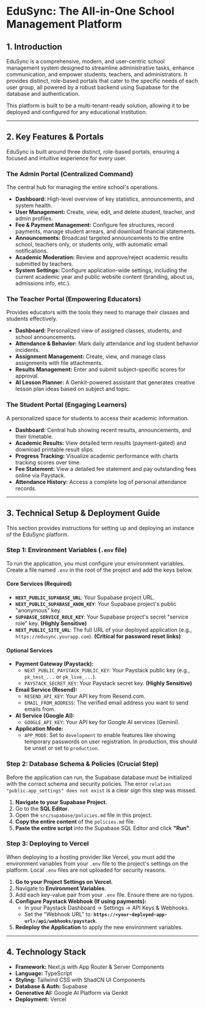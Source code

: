 
# EduSync: The All-in-One School Management Platform

## 1. Introduction

EduSync is a comprehensive, modern, and user-centric school management system designed to streamline administrative tasks, enhance communication, and empower students, teachers, and administrators. It provides distinct, role-based portals that cater to the specific needs of each user group, all powered by a robust backend using Supabase for the database and authentication.

This platform is built to be a multi-tenant-ready solution, allowing it to be deployed and configured for any educational institution.

---

## 2. Key Features & Portals

EduSync is built around three distinct, role-based portals, ensuring a focused and intuitive experience for every user.

### The Admin Portal (Centralized Command)
The central hub for managing the entire school's operations.
- **Dashboard:** High-level overview of key statistics, announcements, and system health.
- **User Management:** Create, view, edit, and delete student, teacher, and admin profiles.
- **Fee & Payment Management:** Configure fee structures, record payments, manage student arrears, and download financial statements.
- **Announcements:** Broadcast targeted announcements to the entire school, teachers only, or students only, with automatic email notifications.
- **Academic Moderation:** Review and approve/reject academic results submitted by teachers.
- **System Settings:** Configure application-wide settings, including the current academic year and public website content (branding, about us, admissions info, etc.).

### The Teacher Portal (Empowering Educators)
Provides educators with the tools they need to manage their classes and students effectively.
- **Dashboard:** Personalized view of assigned classes, students, and school announcements.
- **Attendance & Behavior:** Mark daily attendance and log student behavior incidents.
- **Assignment Management:** Create, view, and manage class assignments with file attachments.
- **Results Management:** Enter and submit subject-specific scores for approval.
- **AI Lesson Planner:** A Genkit-powered assistant that generates creative lesson plan ideas based on subject and topic.

### The Student Portal (Engaging Learners)
A personalized space for students to access their academic information.
- **Dashboard:** Central hub showing recent results, announcements, and their timetable.
- **Academic Results:** View detailed term results (payment-gated) and download printable result slips.
- **Progress Tracking:** Visualize academic performance with charts tracking scores over time.
- **Fee Statement:** View a detailed fee statement and pay outstanding fees online via Paystack.
- **Attendance History:** Access a complete log of personal attendance records.

---

## 3. Technical Setup & Deployment Guide

This section provides instructions for setting up and deploying an instance of the EduSync platform.

### **Step 1: Environment Variables (`.env` file)**

To run the application, you must configure your environment variables. Create a file named `.env` in the root of the project and add the keys below.

#### **Core Services (Required)**
-   **`NEXT_PUBLIC_SUPABASE_URL`**: Your Supabase project URL.
-   **`NEXT_PUBLIC_SUPABASE_ANON_KEY`**: Your Supabase project's public "anonymous" key.
-   **`SUPABASE_SERVICE_ROLE_KEY`**: Your Supabase project's secret "service role" key. **(Highly Sensitive)**
-   **`NEXT_PUBLIC_SITE_URL`**: The full URL of your deployed application (e.g., `https://edusync.yourapp.com`). **(Critical for password reset links)**

#### **Optional Services**
-   **Payment Gateway (Paystack):**
    -   `NEXT_PUBLIC_PAYSTACK_PUBLIC_KEY`: Your Paystack public key (e.g., `pk_test_...` or `pk_live_...`).
    -   `PAYSTACK_SECRET_KEY`: Your Paystack secret key. **(Highly Sensitive)**
-   **Email Service (Resend):**
    -   `RESEND_API_KEY`: Your API key from Resend.com.
    -   `EMAIL_FROM_ADDRESS`: The verified email address you want to send emails from.
-   **AI Service (Google AI):**
    -   `GOOGLE_API_KEY`: Your API key for Google AI services (Gemini).
-   **Application Mode:**
    -   `APP_MODE`: Set to `development` to enable features like showing temporary passwords on user registration. In production, this should be unset or set to `production`.

### **Step 2: Database Schema & Policies (Crucial Step)**

Before the application can run, the Supabase database must be initialized with the correct schema and security policies. The error `relation "public.app_settings" does not exist` is a clear sign this step was missed.

1.  **Navigate to your Supabase Project.**
2.  Go to the **SQL Editor**.
3.  Open the `src/supabase/policies.md` file in this project.
4.  **Copy the entire content** of the `policies.md` file.
5.  **Paste the entire script** into the Supabase SQL Editor and click **"Run"**.

### **Step 3: Deploying to Vercel**

When deploying to a hosting provider like Vercel, you must add the environment variables from your `.env` file to the project's settings on the platform. Local `.env` files are not uploaded for security reasons.

1.  **Go to your Project Settings on Vercel.**
2.  Navigate to **Environment Variables**.
3.  Add each key-value pair from your `.env` file. Ensure there are no typos.
4.  **Configure Paystack Webhook (If using payments):**
    -   In your Paystack Dashboard -> Settings -> API Keys & Webhooks.
    -   Set the "Webhook URL" to: **`https://<your-deployed-app-url>/api/webhooks/paystack`**.
5.  **Redeploy the Application** to apply the new environment variables.

---

## 4. Technology Stack

- **Framework:** Next.js with App Router & Server Components
- **Language:** TypeScript
- **Styling:** Tailwind CSS with ShadCN UI Components
- **Database & Auth:** Supabase
- **Generative AI:** Google AI Platform via Genkit
- **Deployment:** Vercel
